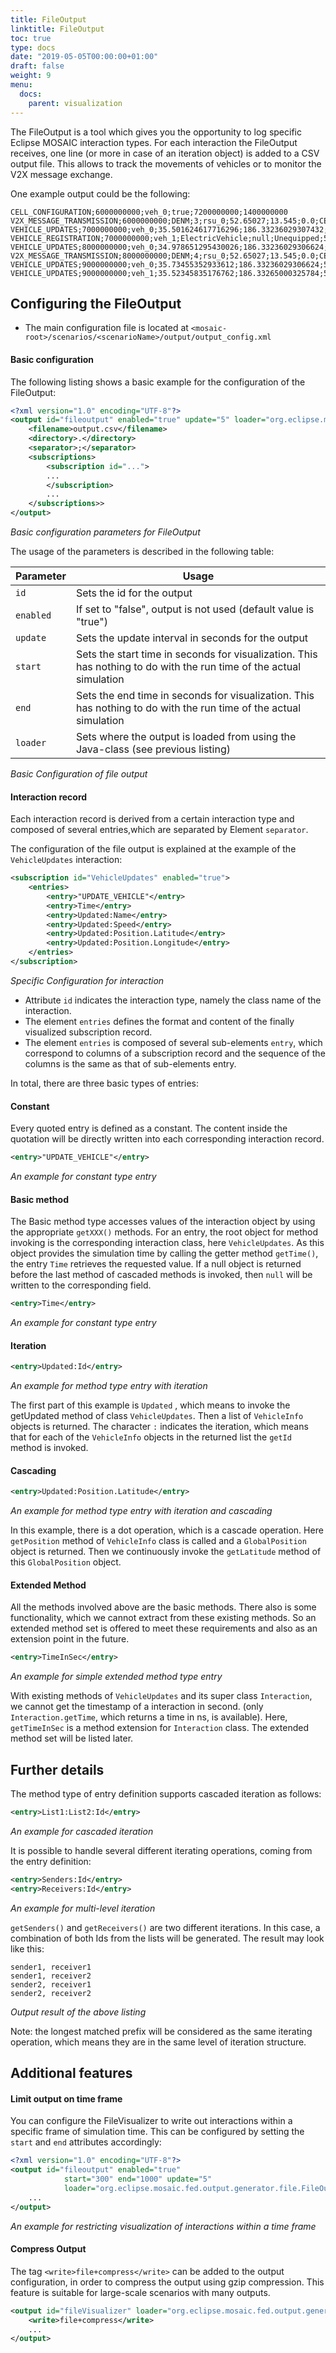 ```yaml
---
title: FileOutput
linktitle: FileOutput
toc: true
type: docs
date: "2019-05-05T00:00:00+01:00"
draft: false
weight: 9
menu:
  docs:
    parent: visualization
---
```


The FileOutput is a tool which gives you the opportunity to log specific Eclipse MOSAIC interaction types. For
each interaction the FileOutput receives, one line (or more in case of an iteration object) is added 
to a CSV output file. This allows to track the movements of vehicles or to monitor the V2X message exchange.

One example output could be the following:

```csv
CELL_CONFIGURATION;6000000000;veh_0;true;7200000000;1400000000
V2X_MESSAGE_TRANSMISSION;6000000000;DENM;3;rsu_0;52.65027;13.545;0.0;CELL_GEOCAST;/255.255.255.255;null
VEHICLE_UPDATES;7000000000;veh_0;35.501624617716296;186.33236029307432;52.655993308955196;13.569065826100868;0.0;35.501624617716296;-0.6083753822837039;0.0;false;1;4067968_28830219_3290027832_2450938914;0;0.0;0.0;0.0;0.0;0.0;0.0;0.0;0.0;0.0;0.0;0.0;0.0;false;false;false
VEHICLE_REGISTRATION;7000000000;veh_1;ElectricVehicle;null;Unequipped;5.0;2.5;70.0;2.6;4.5;0.5;1.0;1.0;0.0;1;1;0.0
VEHICLE_UPDATES;8000000000;veh_0;34.978651295430026;186.33236029306624;52.65568017869267;13.569019012494635;0.0;70.48027591314633;-0.5229733222862691;0.0;false;1;4067968_28830219_3290027832_2450938914;0;0.0;0.0;0.0;0.0;0.0;0.0;0.0;0.0;0.0;0.0;0.0;0.0;false;false;false
V2X_MESSAGE_TRANSMISSION;8000000000;DENM;4;rsu_0;52.65027;13.545;0.0;CELL_GEOCAST;/255.255.255.255;null
VEHICLE_UPDATES;9000000000;veh_0;35.73455352933612;186.33236029306624;52.65536028153272;13.56897118787549;0.0;106.21482944248245;0.7559022339060917;0.0;false;1;4067968_28830219_3290027832_2450938914;0;0.0;0.0;0.0;0.0;0.0;0.0;0.0;0.0;0.0;0.0;0.0;0.0;false;false;false
VEHICLE_UPDATES;9000000000;veh_1;35.52345835176762;186.33265000325784;52.65599046030636;13.569112899208802;0.0;35.52345835176762;-0.5865416482323766;0.0;false;1;4067968_28830219_3290027832_2450938914;1;0.0;0.0;0.0;0.0;0.0;0.0;0.0;0.0;0.0;0.0;0.0;0.0;false;false;false
```

## Configuring the FileOutput

* The main configuration file is located at `<mosaic-root>/scenarios/<scenarioName>/output/output_config.xml`

#### Basic configuration

The following listing shows a basic example for the configuration of the FileOutput:

```xml
<?xml version="1.0" encoding="UTF-8"?>
<output id="fileoutput" enabled="true" update="5" loader="org.eclipse.mosaic.fed.output.generator.file.FileOutputLoader">
	<filename>output.csv</filename>
	<directory>.</directory>
	<separator>;</separator>
	<subscriptions>
		<subscription id="...">
		...
		</subscription>
		...
	</subscriptions>>
</output>
```
_Basic configuration parameters for FileOutput_

The usage of the parameters is described in the following table:

| Parameter | Usage                                                                                                              |
| ---       | ---                                                                                                                |
| `id`      | Sets the id for the output                                                                                     |
| `enabled` | If set to "false", output is not used (default value is "true")                                                |
| `update`  | Sets the update interval in seconds for the output                                                             |
| `start`   | Sets the start time in seconds for visualization. This has nothing to do with the run time of the actual simulation |
| `end`     | Sets the end time in seconds for visualization. This has nothing to do with the run time of the actual simulation   |
| `loader`  | Sets where the output is loaded from using the Java-class (see previous listing)                               |

_Basic Configuration of file output_

#### Interaction record

Each interaction record is derived from a certain interaction type and composed of several entries,which are separated by Element `separator`. 
 
The configuration of the file output is explained at the example of the `VehicleUpdates` interaction:

```xml
<subscription id="VehicleUpdates" enabled="true">
	<entries>
		<entry>"UPDATE_VEHICLE"</entry>
		<entry>Time</entry>
		<entry>Updated:Name</entry>
		<entry>Updated:Speed</entry>
		<entry>Updated:Position.Latitude</entry>
		<entry>Updated:Position.Longitude</entry>
	</entries>
</subscription>
```
_Specific Configuration for interaction_

* Attribute `id` indicates the interaction type, namely the class name of the interaction.
* The element `entries` defines the format and content of the finally visualized subscription record.
* The element `entries` is composed of several sub-elements `entry`, which correspond to columns of a subscription
record and the sequence of the columns is the same as that of sub-elements entry.

In total, there are three basic types of entries:

#### Constant

Every quoted entry is defined as a constant. The content inside the quotation will be directly written
into each corresponding interaction record.

```xml
<entry>"UPDATE_VEHICLE"</entry>
```
_An example for constant type entry_

#### Basic method

The Basic method type accesses values of the interaction object by using the appropriate `getXXX()` methods. For an entry, the
root object for method invoking is the corresponding interaction class, here `VehicleUpdates`. As this object provides
the simulation time by calling the getter method `getTime()`, the entry `Time` retrieves the requested value. 
If a null object is returned before the last method of cascaded methods is invoked, then `null` will be written
to the corresponding field.
 
```xml
<entry>Time</entry>
```
_An example for constant type entry_

#### Iteration

```xml
<entry>Updated:Id</entry>
```
_An example for method type entry with iteration_

The first part of this example is `Updated` , which means to invoke the getUpdated method of class
`VehicleUpdates`. Then a list of `VehicleInfo` objects is returned. The character `:` indicates the iteration,
which means that for each of the `VehicleInfo` objects in the returned list the `getId` method is invoked.

#### Cascading

```xml
<entry>Updated:Position.Latitude</entry>
```
_An example for method type entry with iteration and cascading_

In this example, there is a dot operation, which is a cascade operation. Here `getPosition` method of `VehicleInfo`
class is called and a `GlobalPosition` object is returned. Then we continuously invoke the `getLatitude`
method of this `GlobalPosition` object.

#### Extended Method

All the methods involved above are the basic methods. There also is some functionality, which we cannot
extract from these existing methods. So an extended method set is offered to meet these requirements
and also as an extension point in the future.

```xml
<entry>TimeInSec</entry>
```
_An example for simple extended method type entry_

With existing methods of `VehicleUpdates` and its super class `Interaction`, we cannot get the timestamp of
a interaction in second. (only `Interaction.getTime`, which returns a time in ns, is available). Here, `getTimeInSec`
is a method extension for `Interaction` class. The extended method set will be listed later.


## Further details

The method type of entry definition supports cascaded iteration as follows:

```xml
<entry>List1:List2:Id</entry>
```
_An example for cascaded iteration_

It is possible to handle several different iterating operations, coming from the entry definition:

```xml
<entry>Senders:Id</entry>
<entry>Receivers:Id</entry>
```
_An example for multi-level iteration_

`getSenders()` and `getReceivers()` are two different iterations. In this case, a combination of both Ids from
the lists will be generated. The result may look like this:

```csv
sender1, receiver1
sender1, receiver2
sender2, receiver1
sender2, receiver2
```
_Output result of the above listing_

Note: the longest matched prefix will be considered as the same iterating operation, which means they are in the same level of iteration structure.

## Additional features

#### Limit output on time frame

You can configure the FileVisualizer to write out interactions within a specific frame of simulation time.
This can be configured by setting the `start` and `end` attributes accordingly:

```xml
<?xml version="1.0" encoding="UTF-8"?>
<output id="fileoutput" enabled="true" 
			start="300" end="1000" update="5" 
			loader="org.eclipse.mosaic.fed.output.generator.file.FileOutputLoader">
	...
</output>
```
_An example for restricting visualization of interactions within a time frame_

#### Compress Output

The tag `<write>file+compress</write>` can be added to the output configuration, in order
to compress the output using gzip compression. This feature is suitable for large-scale scenarios with
many outputs. 


```xml
<output id="fileVisualizer" loader="org.eclipse.mosaic.fed.output.generator.file.FileOutputLoader">
	<write>file+compress</write>
	...
</output>
```
